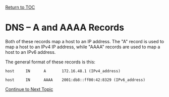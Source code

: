 <a href="https://github.com/CyberTrainingUSAF/08-Network-Programming/blob/master/00-Table-of-Contents.md" > Return to TOC </a>

# DNS – A and AAAA Records

Both of these records map a host to an IP address. The "A" record is used to map a host to an IPv4 IP address, while "AAAA" records are used to map a host to an IPv6 address.

The general format of these records is this:

```text
host     IN      A       172.16.48.1 (IPv4_address)
```

```text
host     IN      AAAA    2001:db8::ff00:42:8329 (IPv6_address)
```

<a href="https://github.com/CyberTrainingUSAF/08-Network-Programming/blob/master/00-Table-of-Contents.md" > Continue to Next Topic </a>
